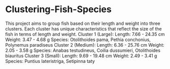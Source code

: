 # Clustering-Fish-Species
This project aims to group fish based on their length and weight into three clusters. Each cluster has unique characteristics that reflect the size of the fish in terms of length and weight.
Cluster 1 (Large):
    Length: 7.66 - 24.35 cm
    Weight: 3.47 - 4.68 g
    Species: Otolithoides pama, Pethia conchonius, Polynemus paradiseus
Cluster 2 (Medium):
    Length: 6.36 - 25.76 cm
    Weight: 2.05 - 3.58 g
    Species: Anabas testudineus, Coilia dussumieri, Otolithoides biauritus
Cluster 3 (Small):
    Length: 9.69 - 19.48 cm
    Weight: 2.49 - 3.41 g
    Species: Puntius lateristriga, Setipinna taty
